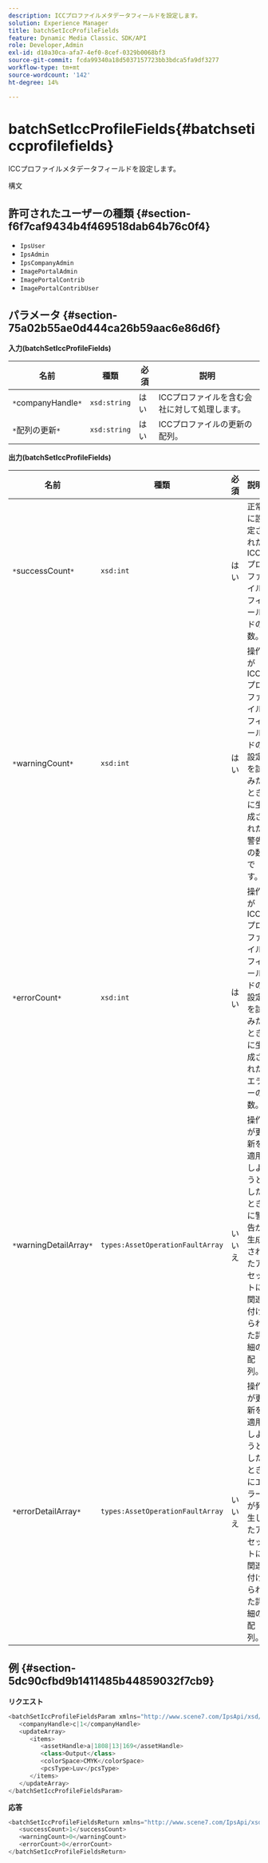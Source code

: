 ```yaml
---
description: ICCプロファイルメタデータフィールドを設定します。
solution: Experience Manager
title: batchSetIccProfileFields
feature: Dynamic Media Classic、SDK/API
role: Developer,Admin
exl-id: d10a30ca-afa7-4ef0-8cef-0329b0068bf3
source-git-commit: fcda99340a18d5037157723bb3bdca5fa9df3277
workflow-type: tm+mt
source-wordcount: '142'
ht-degree: 14%

---
```


# batchSetIccProfileFields{#batchseticcprofilefields}

ICCプロファイルメタデータフィールドを設定します。

構文

## 許可されたユーザーの種類 {#section-f6f7caf9434b4f469518dab64b76c0f4}

* `IpsUser`
* `IpsAdmin`
* `IpsCompanyAdmin`
* `ImagePortalAdmin`
* `ImagePortalContrib`
* `ImagePortalContribUser`

## パラメータ {#section-75a02b55ae0d444ca26b59aac6e86d6f}

**入力(batchSetIccProfileFields)**

| 名前 | 種類 | 必須 | 説明 |
|---|---|---|---|
| `*`companyHandle`*` | `xsd:string` | はい | ICCプロファイルを含む会社に対して処理します。 |
| `*`配列の更新`*` | `xsd:string` | はい | ICCプロファイルの更新の配列。 |

**出力(batchSetIccProfileFields)**

| 名前 | 種類 | 必須 | 説明 |
|---|---|---|---|
| `*`successCount`*` | `xsd:int` | はい | 正常に設定されたICCプロファイルフィールドの数。 |
| `*`warningCount`*` | `xsd:int` | はい | 操作がICCプロファイルフィールドの設定を試みたときに生成された警告の数です。 |
| `*`errorCount`*` | `xsd:int` | はい | 操作がICCプロファイルフィールドの設定を試みたときに生成されたエラーの数。 |
| `*`warningDetailArray`*` | `types:AssetOperationFaultArray` | いいえ | 操作が更新を適用しようとしたときに警告が生成されたアセットに関連付けられた詳細の配列。 |
| `*`errorDetailArray`*` | `types:AssetOperationFaultArray` | いいえ | 操作が更新を適用しようとしたときにエラーが発生したアセットに関連付けられた詳細の配列。 |

## 例 {#section-5dc90cfbd9b1411485b44859032f7cb9}

**リクエスト**

```java
<batchSetIccProfileFieldsParam xmlns="http://www.scene7.com/IpsApi/xsd/2009-07-31">
   <companyHandle>c|1</companyHandle>
   <updateArray>
      <items>
         <assetHandle>a|1808|13|169</assetHandle>
         <class>Output</class>
         <colorSpace>CMYK</colorSpace>
         <pcsType>Luv</pcsType>
      </items>
   </updateArray>
</batchSetIccProfileFieldsParam>
```

**応答**

```java
<batchSetIccProfileFieldsReturn xmlns="http://www.scene7.com/IpsApi/xsd/2009-07-31">
   <successCount>1</successCount>
   <warningCount>0</warningCount>
   <errorCount>0</errorCount>
</batchSetIccProfileFieldsReturn>
```
